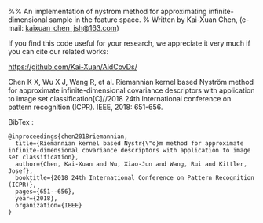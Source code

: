 ﻿

%% An implementation of nystrom method for approximating infinite-dimensional sample in the feature space.
% Written by Kai-Xuan Chen, (e-mail: kaixuan_chen_jsh@163.com)  

If you find this code useful for your research, we appreciate it very much if you can cite our related works:  

https://github.com/Kai-Xuan/AidCovDs/    

Chen K X, Wu X J, Wang R, et al. Riemannian kernel based Nyström method for approximate infinite-dimensional covariance descriptors with application to image set classification[C]//2018 24th International conference on pattern recognition (ICPR). IEEE, 2018: 651-656.  

BibTex :   
```  
@inproceedings{chen2018riemannian,
  title={Riemannian kernel based Nystr{\"o}m method for approximate infinite-dimensional covariance descriptors with application to image set classification},
  author={Chen, Kai-Xuan and Wu, Xiao-Jun and Wang, Rui and Kittler, Josef},
  booktitle={2018 24th International Conference on Pattern Recognition (ICPR)},
  pages={651--656},
  year={2018},
  organization={IEEE}
}
```  

